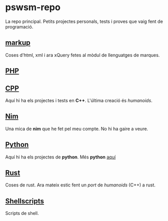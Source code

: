 # pswsm-repo
La repo principal.
Petits projectes personals, tests i proves que vaig fent de programació.

## [markup](https://github.com/pswsm/pswsm-repo/tree/master/markup/html)
Coses d'html, xml i ara xQuery fetes al mòdul de llenguatges de marques.

## [PHP](https://github.com/pswsm/pswsm-php)

## [CPP](https://github.com/pswsm/pswsm-repo/tree/master/cpp)
Aquí hi ha els projectes i tests en **C++**.
L'última creació és *humanoids*.

## [Nim](https://github.com/pswsm/pswsm-repo/tree/master/nim)
Una mica de **nim** que he fet pel meu compte. No hi ha gaire a veure.

## [Python](https://github.com/pswsm/pswsm-python)
Aquí hi ha els projectes de **python**.
Més **python** [aquí](https://github.com/pswsm/cfgs-python)

## [Rust](https://github.com/pswsm/pswsm-rust)
Coses de rust.
Ara mateix estic fent un *port* de *humanoids* (C++) a rust.

## [Shellscripts](https://github.com/pswsm/pswsm-repo/tree/master/sh-script)
Scripts de shell.
